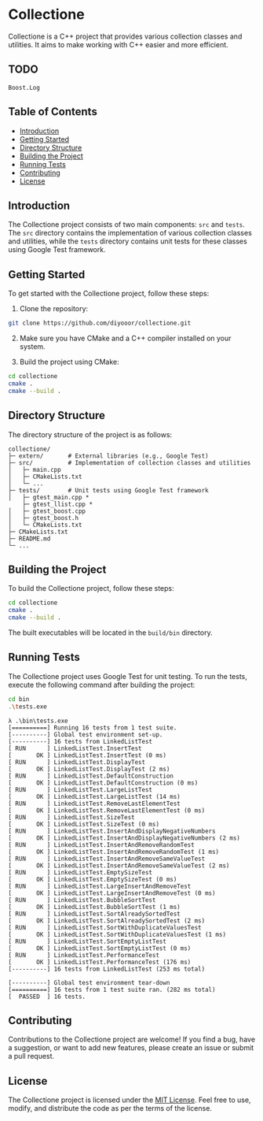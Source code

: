 # Collectione

Collectione is a C++ project that provides various collection classes and utilities. It aims to make working with C++ easier and more efficient.

## TODO
    Boost.Log

## Table of Contents

- [Introduction](#introduction)
- [Getting Started](#getting-started)
- [Directory Structure](#directory-structure)
- [Building the Project](#building-the-project)
- [Running Tests](#running-tests)
- [Contributing](#contributing)
- [License](#license)

## Introduction

The Collectione project consists of two main components: `src` and `tests`. The `src` directory contains the implementation of various collection classes and utilities, while the `tests` directory contains unit tests for these classes using Google Test framework.

## Getting Started

To get started with the Collectione project, follow these steps:

1. Clone the repository:

```bash
git clone https://github.com/diyooor/collectione.git
```

2. Make sure you have CMake and a C++ compiler installed on your system.

3. Build the project using CMake:

```bash
cd collectione
cmake .
cmake --build .
```

## Directory Structure

The directory structure of the project is as follows:

```
collectione/
├─ extern/       # External libraries (e.g., Google Test)
├─ src/          # Implementation of collection classes and utilities
│   ├─ main.cpp
│   ├─ CMakeLists.txt
│   └─ ...
├─ tests/        # Unit tests using Google Test framework
│   ├─ gtest_main.cpp *
    ├─ gtest_llist.cpp *
│   ├─ gtest_boost.cpp 
│   ├─ gtest_boost.h 
│   └─ CMakeLists.txt
├─ CMakeLists.txt
├─ README.md
└─ ...
```

## Building the Project

To build the Collectione project, follow these steps:

```bash
cd collectione
cmake .
cmake --build .
```

The built executables will be located in the `build/bin` directory.

## Running Tests

The Collectione project uses Google Test for unit testing. To run the tests, execute the following command after building the project:

```bash
cd bin
.\tests.exe
```

```sample tests output
λ .\bin\tests.exe
[==========] Running 16 tests from 1 test suite.
[----------] Global test environment set-up.
[----------] 16 tests from LinkedListTest
[ RUN      ] LinkedListTest.InsertTest
[       OK ] LinkedListTest.InsertTest (0 ms)
[ RUN      ] LinkedListTest.DisplayTest
[       OK ] LinkedListTest.DisplayTest (2 ms)
[ RUN      ] LinkedListTest.DefaultConstruction
[       OK ] LinkedListTest.DefaultConstruction (0 ms)
[ RUN      ] LinkedListTest.LargeListTest
[       OK ] LinkedListTest.LargeListTest (14 ms)
[ RUN      ] LinkedListTest.RemoveLastElementTest
[       OK ] LinkedListTest.RemoveLastElementTest (0 ms)
[ RUN      ] LinkedListTest.SizeTest
[       OK ] LinkedListTest.SizeTest (0 ms)
[ RUN      ] LinkedListTest.InsertAndDisplayNegativeNumbers
[       OK ] LinkedListTest.InsertAndDisplayNegativeNumbers (2 ms)
[ RUN      ] LinkedListTest.InsertAndRemoveRandomTest
[       OK ] LinkedListTest.InsertAndRemoveRandomTest (1 ms)
[ RUN      ] LinkedListTest.InsertAndRemoveSameValueTest
[       OK ] LinkedListTest.InsertAndRemoveSameValueTest (2 ms)
[ RUN      ] LinkedListTest.EmptySizeTest
[       OK ] LinkedListTest.EmptySizeTest (0 ms)
[ RUN      ] LinkedListTest.LargeInsertAndRemoveTest
[       OK ] LinkedListTest.LargeInsertAndRemoveTest (0 ms)
[ RUN      ] LinkedListTest.BubbleSortTest
[       OK ] LinkedListTest.BubbleSortTest (1 ms)
[ RUN      ] LinkedListTest.SortAlreadySortedTest
[       OK ] LinkedListTest.SortAlreadySortedTest (2 ms)
[ RUN      ] LinkedListTest.SortWithDuplicateValuesTest
[       OK ] LinkedListTest.SortWithDuplicateValuesTest (1 ms)
[ RUN      ] LinkedListTest.SortEmptyListTest
[       OK ] LinkedListTest.SortEmptyListTest (0 ms)
[ RUN      ] LinkedListTest.PerformanceTest
[       OK ] LinkedListTest.PerformanceTest (176 ms)
[----------] 16 tests from LinkedListTest (253 ms total)

[----------] Global test environment tear-down
[==========] 16 tests from 1 test suite ran. (282 ms total)
[  PASSED  ] 16 tests.
```

## Contributing

Contributions to the Collectione project are welcome! If you find a bug, have a suggestion, or want to add new features, please create an issue or submit a pull request.

## License

The Collectione project is licensed under the [MIT License](LICENSE). Feel free to use, modify, and distribute the code as per the terms of the license.